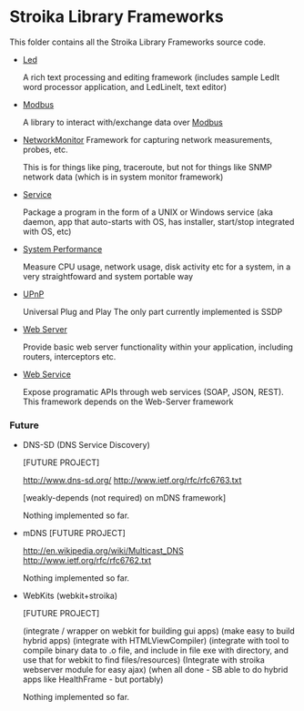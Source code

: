 # Stroika Library Frameworks

This folder contains all the Stroika Library Frameworks source code.

- [Led](Led/ReadMe.md)

  A rich text processing and editing framework (includes sample LedIt word processor application, and LedLineIt, text editor)

- [Modbus](Modbus/ReadMe.md)

  A library to interact with/exchange data over [Modbus](https://en.wikipedia.org/wiki/Modbus)

- [NetworkMonitor](NetworkMonitor/ReadMe.md)
  Framework for capturing network measurements, probes, etc.

  This is for things like ping, traceroute, but not for things like SNMP network data (which is in system monitor framework)

- [Service](Service/ReadMe.md)

  Package a program in the form of a UNIX or Windows service (aka daemon, app that auto-starts with OS, has installer, start/stop integrated with OS, etc)

- [System Performance](SystemPerformance/ReadMe.md)

  Measure CPU usage, network usage, disk activity etc for a system, in a very straightfoward and system portable way

- [UPnP](UPnP/ReadMe.md)

  Universal Plug and Play
  The only part currently implemented is SSDP

- [Web Server](WebServer/ReadMe.md)

  Provide basic web server functionality within your application, including routers, interceptors etc.

- [Web Service](WebService/ReadMe.md)

  Expose programatic APIs through web services (SOAP, JSON, REST).
  This framework depends on the Web-Server framework

### Future

- DNS-SD (DNS Service Discovery)

  [FUTURE PROJECT]

  http://www.dns-sd.org/
  http://www.ietf.org/rfc/rfc6763.txt

  [weakly-depends (not required) on mDNS framework]

  Nothing implemented so far.

- mDNS [FUTURE PROJECT]

  http://en.wikipedia.org/wiki/Multicast_DNS
  http://www.ietf.org/rfc/rfc6762.txt

  Nothing implemented so far.

- WebKits (webkit+stroika)

  [FUTURE PROJECT]

  (integrate / wrapper on webkit for building gui apps)
  (make easy to build hybrid apps)
  (integrate with HTMLViewCompiler)
  (integrate with tool to compile binary data to .o file, and include in file exe
  with directory, and use that for webkit to find files/resources)
  (Integrate with stroika webserver module for easy ajax)
  (when all done - SB able to do hybrid apps like HealthFrame - but
  portably)

  Nothing implemented so far.
